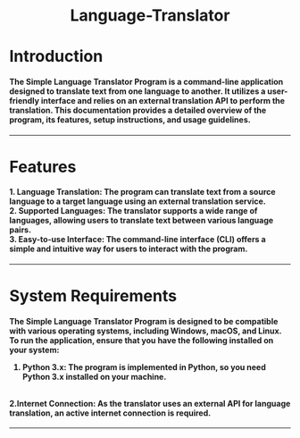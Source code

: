 <h1 align="center">Language-Translator</h1>
<h1>Introduction</h1>
<h4>The Simple Language Translator Program is a command-line application designed to translate text from one language to another. It utilizes a user-friendly interface and relies on an external translation API to perform the translation. This documentation provides a detailed overview of the program, its features, setup instructions, and usage guidelines.

</h4>
<hr>
<h1>Features
</h1>
<h4>
  1. Language Translation: The program can translate text from a source language to a target language using an external translation service.
<br>
  2. Supported Languages: The translator supports a wide range of languages, allowing users to translate text between various language pairs.
<br>
  3. Easy-to-use Interface: The command-line interface (CLI) offers a simple and intuitive way for users to interact with the program.

</h4>
<hr>

<h1>System Requirements
</h1>
<h4>
The Simple Language Translator Program is designed to be compatible with various operating systems, including Windows, macOS, and Linux. To run the application, ensure that you have the following installed on your system:

1. Python 3.x: The program is implemented in Python, so you need Python 3.x installed on your machine.
<br>
2.Internet Connection: As the translator uses an external API for language translation, an active internet connection is required.
</h4>
<hr>

